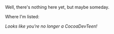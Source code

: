 Well, there's nothing here yet, but maybe someday.

Where I'm listed:


*Looks like you're no longer a CocoaDevTeen!*
